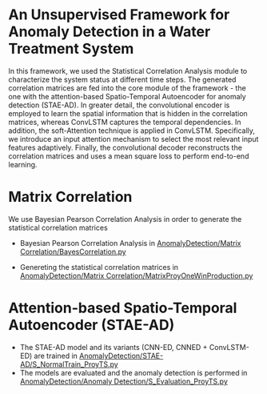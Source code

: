 # An Unsupervised Framework for Anomaly Detection in a Water Treatment System 
In this framework, we used the Statistical Correlation Analysis module to characterize the system status at different time steps.  The generated correlation matrices are fed into the core module of the framework - the one with the attention-based Spatio-Temporal Autoencoder  for anomaly detection (STAE-AD). In greater detail, the convolutional encoder is employed to learn the spatial information that is hidden in the correlation matrices, whereas ConvLSTM captures the temporal dependencies. In addition, the soft-Attention technique  is applied in ConvLSTM. Specifically, we introduce an input attention mechanism to select the most relevant input features adaptively. Finally, the convolutional decoder reconstructs the correlation matrices and uses a mean square loss to perform end-to-end learning.


# Matrix Correlation
We use Bayesian Pearson Correlation Analysis in order to generate the statistical correlation matrices

* Bayesian Pearson Correlation Analysis in [AnomalyDetection/Matrix Correlation/BayesCorrelation.py](https://github.com/AlexandraM1011/AnomalyDetection/blob/master/Matrix%20Correlation/BayesCorrelation.py)

* Genereting the statistical correlation matrices in [AnomalyDetection/Matrix Correlation/MatrixProyOneWinProduction.py](https://github.com/AlexandraM1011/AnomalyDetection/blob/master/Matrix%20Correlation/MatrixProyOneWinProduction.py)

# Attention-based Spatio-Temporal Autoencoder (STAE-AD)
* The STAE-AD model and its variants (CNN-ED, CNNED + ConvLSTM-ED) are trained in [AnomalyDetection/STAE-AD/S_NormalTrain_ProyTS.py](https://github.com/AlexandraM1011/AnomalyDetection/blob/master/STAE-AD/S_NormalTrain_ProyTS.py)
* The models are evaluated and the anomaly detection is performed in [AnomalyDetection/Anomaly Detection/S_Evaluation_ProyTS.py](https://github.com/AlexandraM1011/AnomalyDetection/blob/master/Anomaly%20Detection/S_Evaluation_ProyTS.py)


